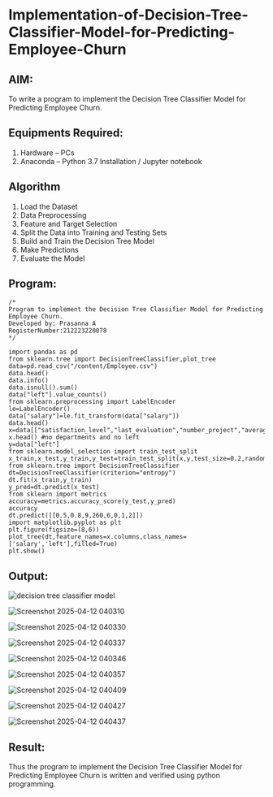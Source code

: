 # Implementation-of-Decision-Tree-Classifier-Model-for-Predicting-Employee-Churn

## AIM:
To write a program to implement the Decision Tree Classifier Model for Predicting Employee Churn.

## Equipments Required:
1. Hardware – PCs
2. Anaconda – Python 3.7 Installation / Jupyter notebook

## Algorithm
1. Load the Dataset
2. Data Preprocessing
3. Feature and Target Selection
4. Split the Data into Training and Testing Sets
5. Build and Train the Decision Tree Model
6. Make Predictions
7. Evaluate the Model

## Program:
```
/*
Program to implement the Decision Tree Classifier Model for Predicting Employee Churn.
Developed by: Prasanna A
RegisterNumber:212223220078 
*/
```
```
import pandas as pd
from sklearn.tree import DecisionTreeClassifier,plot_tree
data=pd.read_csv("/content/Employee.csv")
data.head()
data.info()
data.isnull().sum()
data["left"].value_counts()
from sklearn.preprocessing import LabelEncoder
le=LabelEncoder()
data["salary"]=le.fit_transform(data["salary"])
data.head()
x=data[["satisfaction_level","last_evaluation","number_project","average_montly_hours","time_spend_company","Work_accident","promotion_last_5years","salary"]]
x.head() #no departments and no left
y=data["left"]
from sklearn.model_selection import train_test_split
x_train,x_test,y_train,y_test=train_test_split(x,y,test_size=0.2,random_state=100)
from sklearn.tree import DecisionTreeClassifier
dt=DecisionTreeClassifier(criterion="entropy")
dt.fit(x_train,y_train)
y_pred=dt.predict(x_test)
from sklearn import metrics
accuracy=metrics.accuracy_score(y_test,y_pred)
accuracy
dt.predict([[0.5,0.8,9,260,6,0,1,2]])
import matplotlib.pyplot as plt
plt.figure(figsize=(8,6))
plot_tree(dt,feature_names=x.columns,class_names=['salary','left'],filled=True)
plt.show()

```

## Output:
![decision tree classifier model](sam.png)

![Screenshot 2025-04-12 040310](https://github.com/user-attachments/assets/1c4eb0b4-4ae1-4670-a8db-52cac21fb82e)

![Screenshot 2025-04-12 040330](https://github.com/user-attachments/assets/b64da0a9-6b7f-4687-ad65-6433d15aea59)

![Screenshot 2025-04-12 040337](https://github.com/user-attachments/assets/2d2e07b4-ddbb-46fb-8c69-f6f3dc1af113)

![Screenshot 2025-04-12 040346](https://github.com/user-attachments/assets/04484f52-b90f-4583-93ca-8caa48b46941)

![Screenshot 2025-04-12 040357](https://github.com/user-attachments/assets/b2209008-6019-41ec-8097-67d8d6c6c222)

![Screenshot 2025-04-12 040409](https://github.com/user-attachments/assets/e649fff1-8b84-4871-b045-e3fb7c08f262)

![Screenshot 2025-04-12 040427](https://github.com/user-attachments/assets/d55ff8ee-22b7-43b4-8924-c67faf151585)

![Screenshot 2025-04-12 040437](https://github.com/user-attachments/assets/669dfe9a-1b6e-4245-aa77-573ec57294d3)



## Result:
Thus the program to implement the  Decision Tree Classifier Model for Predicting Employee Churn is written and verified using python programming.
